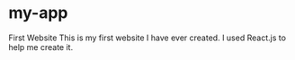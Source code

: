 # my-app
First Website
This is my first website I have ever created. I used React.js to help me create it. 
